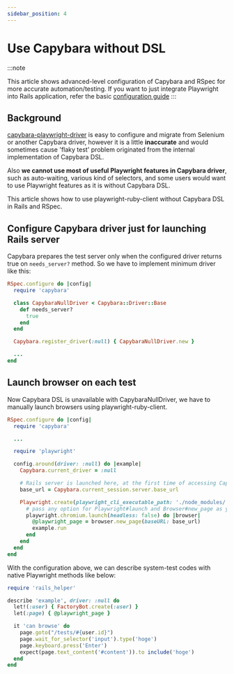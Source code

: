 ```yaml
---
sidebar_position: 4
---
```


# Use Capybara without DSL

:::note

This article shows advanced-level configuration of Capybara and RSpec for more accurate automation/testing.
If you want to just integrate Playwright into Rails application, refer the basic [configuration guide](./rails_integration)
:::

## Background

[capybara-playwright-driver](./rails_integration) is easy to configure and migrate from Selenium or another Capybara driver, however it is a little **inaccurate** and would sometimes cause 'flaky test' problem originated from the internal implementation of Capybara DSL.

Also **we cannot use most of useful Playwright features in Capybara driver**, such as auto-waiting, various kind of selectors, and some users would want to use Playwright features as it is without Capybara DSL.

This article shows how to use playwright-ruby-client without Capybara DSL in Rails and RSpec.

## Configure Capybara driver just for launching Rails server

Capybara prepares the test server only when the configured driver returns true on `needs_server?` method. So we have to implement minimum driver like this:

```ruby {5-7} title=spec/support/capybara_null_driver.rb
RSpec.configure do |config|
  require 'capybara'

  class CapybaraNullDriver < Capybara::Driver::Base
    def needs_server?
      true
    end
  end

  Capybara.register_driver(:null) { CapybaraNullDriver.new }

  ...
end
```

## Launch browser on each test

Now Capybara DSL is unavailable with CapybaraNullDriver, we have to manually launch browsers using playwright-ruby-client.

```rb
RSpec.configure do |config|
  require 'capybara'

  ...

  require 'playwright'

  config.around(driver: :null) do |example|
    Capybara.current_driver = :null

    # Rails server is launched here, at the first time of accessing Capybara.current_session.server
    base_url = Capybara.current_session.server.base_url

    Playwright.create(playwright_cli_executable_path: './node_modules/.bin/playwright') do |playwright|
      # pass any option for Playwright#launch and Browser#new_page as you prefer.
      playwright.chromium.launch(headless: false) do |browser|
        @playwright_page = browser.new_page(baseURL: base_url)
        example.run
      end
    end
  end
end
```

With the configuration above, we can describe system-test codes with native Playwright methods like below:

```rb
require 'rails_helper'

describe 'example', driver: :null do
  let!(:user) { FactoryBot.create(:user) }
  let(:page) { @playwright_page }

  it 'can browse' do
    page.goto("/tests/#{user.id}")
    page.wait_for_selector('input').type('hoge')
    page.keyboard.press('Enter')
    expect(page.text_content('#content')).to include('hoge')
  end
end
```

